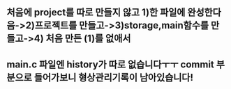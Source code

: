 ## 처음에 project를 따로 만들지 않고 1)한 파일에 완성한다음->2)프로젝트를 만들고->3)storage,main함수를 만들고->4) 처음 만든 (1)를 없애서 
## main.c 파일엔 history가 따로 없습니다ㅜㅜ commit 부분으로 들어가보니 형상관리기록이 남아있습니다!
